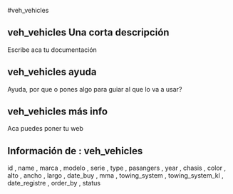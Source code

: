 #veh_vehicles
## veh_vehicles Una corta descripción
Escribe aca tu documentación

## veh_vehicles ayuda
Ayuda, por que o pones algo para guiar al que lo va a usar?

## veh_vehicles más info
Aca puedes poner tu web

## Información de : veh_vehicles 
id , 
  name , 
  marca , 
  modelo , 
  serie , 
  type , 
  pasangers , 
  year , 
  chasis , 
  color , 
  alto , 
  ancho , 
  largo , 
  date_buy , 
  mma , 
  towing_system , 
  towing_system_kl , 
  date_registre , 
  order_by , 
  status 
  
